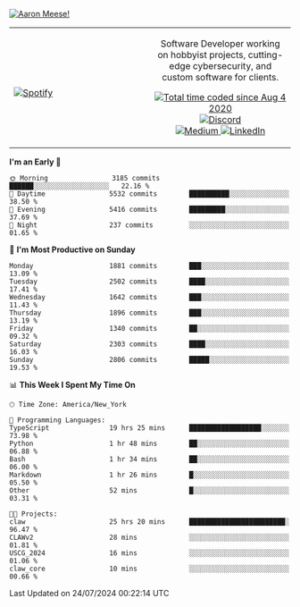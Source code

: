 [![Aaron Meese!](https://user-images.githubusercontent.com/17814535/88975338-a2aabf00-d27f-11ea-963f-8a19608716b4.png)](https://github.com/ajmeese7/readme-ascii "README ASCII")

<!-- Modified from project here: https://github.com/novatorem/novatorem -->
<table width="100%">
  <tr>
  <td width="50%">

&nbsp; <br> [![Spotify](https://ajmeese7.vercel.app/api/spotify)](https://open.spotify.com/user/ajmeese)

  </td>
  <td width="50%">
    <p align="center">
    Software Developer working on hobbyist projects, cutting-edge cybersecurity, and custom software for clients.
    </p>
    <p align="center">
      <a href="https://wakatime.com/@f726891d-3b02-46cd-9b60-e8c59f9e2b14">
        <img src="https://wakatime.com/badge/user/f726891d-3b02-46cd-9b60-e8c59f9e2b14.svg" alt="Total time coded since Aug 4 2020" title="WakaTime" />
      </a>
      <a href="http://link.aaronmeese.com/discord">
        <img src="https://img.shields.io/badge/discord-ajmeese7%234835-369?style=flat-square&logo=discord&logoColor=white&color=purple" alt="Discord" title="Discord">
      </a>
      <br />
      <a href="https://link.aaronmeese.com/medium">
        <img src="https://img.shields.io/badge/medium-ajmeese7-1DB954?style=flat-square&logo=medium&logoColor=white" alt="Medium" title="Medium">
      </a>
      <a href="https://link.aaronmeese.com/linkedin">
        <img src="https://img.shields.io/badge/linkedIn-aaronmeese-1DB954?style=flat-square&logo=linkedin&logoColor=white&color=blue" alt="LinkedIn" title="LinkedIn">
      </a>
    </p>
  </td>

</table>

[//]: <> (The `&nbsp;` is to have Aphelion take up more space)

<!--START_SECTION:waka-->
**I'm an Early 🐤** 

```text
🌞 Morning                3185 commits        ██████░░░░░░░░░░░░░░░░░░░   22.16 % 
🌆 Daytime                5532 commits        ██████████░░░░░░░░░░░░░░░   38.50 % 
🌃 Evening                5416 commits        █████████░░░░░░░░░░░░░░░░   37.69 % 
🌙 Night                  237 commits         ░░░░░░░░░░░░░░░░░░░░░░░░░   01.65 % 
```
📅 **I'm Most Productive on Sunday** 

```text
Monday                   1881 commits        ███░░░░░░░░░░░░░░░░░░░░░░   13.09 % 
Tuesday                  2502 commits        ████░░░░░░░░░░░░░░░░░░░░░   17.41 % 
Wednesday                1642 commits        ███░░░░░░░░░░░░░░░░░░░░░░   11.43 % 
Thursday                 1896 commits        ███░░░░░░░░░░░░░░░░░░░░░░   13.19 % 
Friday                   1340 commits        ██░░░░░░░░░░░░░░░░░░░░░░░   09.32 % 
Saturday                 2303 commits        ████░░░░░░░░░░░░░░░░░░░░░   16.03 % 
Sunday                   2806 commits        █████░░░░░░░░░░░░░░░░░░░░   19.53 % 
```


📊 **This Week I Spent My Time On** 

```text
🕑︎ Time Zone: America/New_York

💬 Programming Languages: 
TypeScript               19 hrs 25 mins      ██████████████████░░░░░░░   73.98 % 
Python                   1 hr 48 mins        ██░░░░░░░░░░░░░░░░░░░░░░░   06.88 % 
Bash                     1 hr 34 mins        ██░░░░░░░░░░░░░░░░░░░░░░░   06.00 % 
Markdown                 1 hr 26 mins        █░░░░░░░░░░░░░░░░░░░░░░░░   05.50 % 
Other                    52 mins             █░░░░░░░░░░░░░░░░░░░░░░░░   03.31 % 

🐱‍💻 Projects: 
claw                     25 hrs 20 mins      ████████████████████████░   96.47 % 
CLAWv2                   28 mins             ░░░░░░░░░░░░░░░░░░░░░░░░░   01.81 % 
USCG_2024                16 mins             ░░░░░░░░░░░░░░░░░░░░░░░░░   01.06 % 
claw_core                10 mins             ░░░░░░░░░░░░░░░░░░░░░░░░░   00.66 % 
```


 Last Updated on 24/07/2024 00:22:14 UTC
<!--END_SECTION:waka-->
